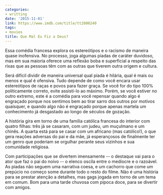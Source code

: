 ```yaml
---
categories:
- writting
date: '2015-11-01'
link: https://www.imdb.com/title/tt2800240
tags:
- movies
title: Que Mal Eu Fiz a Deus?
---
```


Essa comédia francesa explora os estereótipos e o racismo de maneira quase inofensiva. No processo, joga algumas piadas de caráter duvidoso, mas em sua maioria oferece uma reflexão boba e superficial a respeito das rixas que as pessoas têm com as outras que tiverem outra origem e cultura.

Será difícil dividir de maneira universal qual piada é hilária, qual é mais ou menos e qual é ofensiva. Tudo depende de como você encara usar estereótipos de raças e povos para fazer graça. Se você for do tipo 100% politicamente correto, evite assisti-lo ao máximo. Porém, se você estiver no outro extremo, este é a comédia para você repensar quando algo é engraçado porque nos sentimos bem ao tirar sarro dos outros por motivos quaisquer, e quando algo não é engraçado porque apenas martela um conhecimento já desgastado ao longo de séculos de gozação.

A história gira em torno de uma família católica francesa do interior com quatro filhas: três já se casaram, com um judeu, um muçulmano e um chinês. A quarta está para se casar com um africano (mas católico!), o que gera reações adversas do pai e da mãe, já esperançosos de finalmente ter um genro que poderiam se orgulhar perante seus vizinhos e sua comunidade religiosa.

Com participações que se divertem imensamente -- o destaque vai para o ator que faz o pai do noivo -- o elenco oscila entre o medíocre e o razoável. As piadas não seguem uma narrativa coesa, e um cachorro que come um prepúcio no começo some durante todo o resto do filme. Não é uma história para se prestar atenção a detalhes, mas gags jogada em torno de um tema em comum. Bom para uma tarde chuvosa com pipoca doce, para se divertir com amigos.